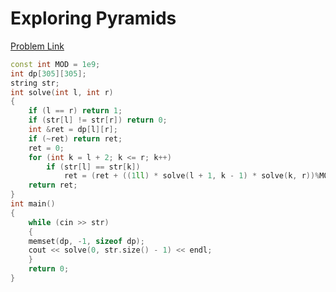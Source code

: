 # Exploring Pyramids

[Problem Link](https://vjudge.net/problem/UVA-1362)

```cpp
const int MOD = 1e9;
int dp[305][305];
string str;
int solve(int l, int r)
{
	if (l == r) return 1;
	if (str[l] != str[r]) return 0;
	int &ret = dp[l][r];
	if (~ret) return ret;
	ret = 0;
	for (int k = l + 2; k <= r; k++)
		if (str[l] == str[k])
			ret = (ret + ((1ll) * solve(l + 1, k - 1) * solve(k, r))%MOD) % MOD;
	return ret;
}
int main()
{
    while (cin >> str)
    {
	memset(dp, -1, sizeof dp);
	cout << solve(0, str.size() - 1) << endl;
    }
    return 0;
}
```
